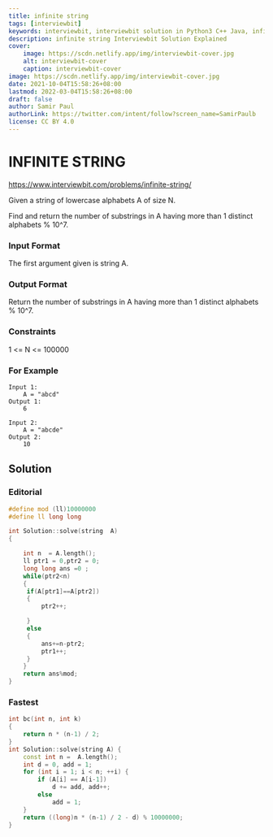 ```yaml
---
title: infinite string
tags: [interviewbit]
keywords: interviewbit, interviewbit solution in Python3 C++ Java, infinite string solution
description: infinite string Interviewbit Solution Explained
cover:
    image: https://scdn.netlify.app/img/interviewbit-cover.jpg
    alt: interviewbit-cover
    caption: interviewbit-cover
image: https://scdn.netlify.app/img/interviewbit-cover.jpg
date: 2021-10-04T15:58:26+08:00
lastmod: 2022-03-04T15:58:26+08:00
draft: false
author: Samir Paul
authorLink: https://twitter.com/intent/follow?screen_name=SamirPaulb
license: CC BY 4.0
---
```


# INFINITE STRING

https://www.interviewbit.com/problems/infinite-string/

Given a string of lowercase alphabets A of size N.

Find and return the number of substrings in A having more than 1 distinct alphabets % 10^7.

### Input Format

The first argument given is string A.

### Output Format

Return the number of substrings in A having more than 1 distinct alphabets % 10^7.

### Constraints

1 <= N <= 100000

### For Example

```
Input 1:
    A = "abcd"
Output 1:
    6

Input 2:
    A = "abcde"
Output 2:
    10
```
## Solution
### Editorial
```cpp
#define mod (ll)10000000
#define ll long long

int Solution::solve(string  A)
{

    int n  = A.length();
    ll ptr1 = 0,ptr2 = 0;
    long long ans =0 ;
    while(ptr2<n)
    {
     if(A[ptr1]==A[ptr2])
     {
         ptr2++;

     }
     else
     {
         ans+=n-ptr2;
         ptr1++;
     }
    }
    return ans%mod;
}
```

### Fastest
```cpp
int bc(int n, int k)
{
    return n * (n-1) / 2;
}
int Solution::solve(string A) {
    const int n =  A.length();
    int d = 0, add = 1;
    for (int i = 1; i < n; ++i) {
        if (A[i] == A[i-1])
            d += add, add++;
        else
            add = 1;
    }
    return ((long)n * (n-1) / 2 - d) % 10000000;
}
```

